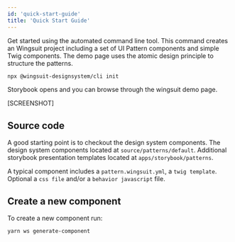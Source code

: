 ```yaml
---
id: 'quick-start-guide'
title: 'Quick Start Guide'
---
```


Get started using the automated command line tool. This command creates an Wingsuit project including a set of UI Pattern components and simple Twig components. 
The demo page uses the atomic design principle to structure the patterns.

```sh
npx @wingsuit-designsystem/cli init
```

Storybook opens and you can browse through the wingsuit demo page.

[SCREENSHOT]

## Source code
A good starting point is to checkout the design system components.
The design system components located at `source/patterns/default`. Additional storybook presentation templates located at  `apps/storybook/patterns`.

A typical component includes a `pattern.wingsuit.yml`, a `twig template`. Optional a `css file` and/or a `behavior javascript` file. 
## Create a new component
To create a new component run:

`yarn ws generate-component`
